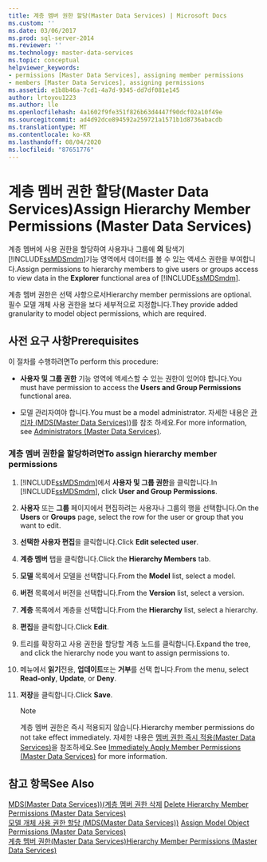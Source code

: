 ```yaml
---
title: 계층 멤버 권한 할당(Master Data Services) | Microsoft Docs
ms.custom: ''
ms.date: 03/06/2017
ms.prod: sql-server-2014
ms.reviewer: ''
ms.technology: master-data-services
ms.topic: conceptual
helpviewer_keywords:
- permissions [Master Data Services], assigning member permissions
- members [Master Data Services], assigning permissions
ms.assetid: e1b8b46a-7cd1-4a7d-9345-dd7df081e145
author: lrtoyou1223
ms.author: lle
ms.openlocfilehash: 4a1602f9fe351f826b63d4447f90dcf02a10f49e
ms.sourcegitcommit: ad4d92dce894592a259721a1571b1d8736abacdb
ms.translationtype: MT
ms.contentlocale: ko-KR
ms.lasthandoff: 08/04/2020
ms.locfileid: "87651776"
---
```

# <a name="assign-hierarchy-member-permissions-master-data-services"></a><span data-ttu-id="e5965-102">계층 멤버 권한 할당(Master Data Services)</span><span class="sxs-lookup"><span data-stu-id="e5965-102">Assign Hierarchy Member Permissions (Master Data Services)</span></span>
  <span data-ttu-id="e5965-103">계층 멤버에 사용 권한을 할당하여 사용자나 그룹에 **의** 탐색기 [!INCLUDE[ssMDSmdm](../includes/ssmdsmdm-md.md)]기능 영역에서 데이터를 볼 수 있는 액세스 권한을 부여합니다.</span><span class="sxs-lookup"><span data-stu-id="e5965-103">Assign permissions to hierarchy members to give users or groups access to view data in the **Explorer** functional area of [!INCLUDE[ssMDSmdm](../includes/ssmdsmdm-md.md)].</span></span>  
  
 <span data-ttu-id="e5965-104">계층 멤버 권한은 선택 사항으로서</span><span class="sxs-lookup"><span data-stu-id="e5965-104">Hierarchy member permissions are optional.</span></span> <span data-ttu-id="e5965-105">필수 모델 개체 사용 권한을 보다 세부적으로 지정합니다.</span><span class="sxs-lookup"><span data-stu-id="e5965-105">They provide added granularity to model object permissions, which are required.</span></span>  
  
## <a name="prerequisites"></a><span data-ttu-id="e5965-106">사전 요구 사항</span><span class="sxs-lookup"><span data-stu-id="e5965-106">Prerequisites</span></span>  
 <span data-ttu-id="e5965-107">이 절차를 수행하려면</span><span class="sxs-lookup"><span data-stu-id="e5965-107">To perform this procedure:</span></span>  
  
-   <span data-ttu-id="e5965-108">**사용자 및 그룹 권한** 기능 영역에 액세스할 수 있는 권한이 있어야 합니다.</span><span class="sxs-lookup"><span data-stu-id="e5965-108">You must have permission to access the **Users and Group Permissions** functional area.</span></span>  
  
-   <span data-ttu-id="e5965-109">모델 관리자여야 합니다.</span><span class="sxs-lookup"><span data-stu-id="e5965-109">You must be a model administrator.</span></span> <span data-ttu-id="e5965-110">자세한 내용은 [관리자 &#40;MDS(Master Data Services)&#41;](administrators-master-data-services.md)를 참조 하세요.</span><span class="sxs-lookup"><span data-stu-id="e5965-110">For more information, see [Administrators &#40;Master Data Services&#41;](administrators-master-data-services.md).</span></span>  
  
### <a name="to-assign-hierarchy-member-permissions"></a><span data-ttu-id="e5965-111">계층 멤버 권한을 할당하려면</span><span class="sxs-lookup"><span data-stu-id="e5965-111">To assign hierarchy member permissions</span></span>  
  
1.  <span data-ttu-id="e5965-112">[!INCLUDE[ssMDSmdm](../includes/ssmdsmdm-md.md)]에서 **사용자 및 그룹 권한**을 클릭합니다.</span><span class="sxs-lookup"><span data-stu-id="e5965-112">In [!INCLUDE[ssMDSmdm](../includes/ssmdsmdm-md.md)], click **User and Group Permissions**.</span></span>  
  
2.  <span data-ttu-id="e5965-113">**사용자** 또는 **그룹** 페이지에서 편집하려는 사용자나 그룹의 행을 선택합니다.</span><span class="sxs-lookup"><span data-stu-id="e5965-113">On the **Users** or **Groups** page, select the row for the user or group that you want to edit.</span></span>  
  
3.  <span data-ttu-id="e5965-114">**선택한 사용자 편집**을 클릭합니다.</span><span class="sxs-lookup"><span data-stu-id="e5965-114">Click **Edit selected user**.</span></span>  
  
4.  <span data-ttu-id="e5965-115">**계층 멤버** 탭을 클릭합니다.</span><span class="sxs-lookup"><span data-stu-id="e5965-115">Click the **Hierarchy Members** tab.</span></span>  
  
5.  <span data-ttu-id="e5965-116">**모델** 목록에서 모델을 선택합니다.</span><span class="sxs-lookup"><span data-stu-id="e5965-116">From the **Model** list, select a model.</span></span>  
  
6.  <span data-ttu-id="e5965-117">**버전** 목록에서 버전을 선택합니다.</span><span class="sxs-lookup"><span data-stu-id="e5965-117">From the **Version** list, select a version.</span></span>  
  
7.  <span data-ttu-id="e5965-118">**계층** 목록에서 계층을 선택합니다.</span><span class="sxs-lookup"><span data-stu-id="e5965-118">From the **Hierarchy** list, select a hierarchy.</span></span>  
  
8.  <span data-ttu-id="e5965-119">**편집**을 클릭합니다.</span><span class="sxs-lookup"><span data-stu-id="e5965-119">Click **Edit**.</span></span>  
  
9. <span data-ttu-id="e5965-120">트리를 확장하고 사용 권한을 할당할 계층 노드를 클릭합니다.</span><span class="sxs-lookup"><span data-stu-id="e5965-120">Expand the tree, and click the hierarchy node you want to assign permissions to.</span></span>  
  
10. <span data-ttu-id="e5965-121">메뉴에서 **읽기**전용, **업데이트**또는 **거부**를 선택 합니다.</span><span class="sxs-lookup"><span data-stu-id="e5965-121">From the menu, select **Read-only**, **Update**, or **Deny**.</span></span>  
  
11. <span data-ttu-id="e5965-122">**저장**을 클릭합니다.</span><span class="sxs-lookup"><span data-stu-id="e5965-122">Click **Save**.</span></span>  
  
    > [!NOTE]  
    >  <span data-ttu-id="e5965-123">계층 멤버 권한은 즉시 적용되지 않습니다.</span><span class="sxs-lookup"><span data-stu-id="e5965-123">Hierarchy member permissions do not take effect immediately.</span></span> <span data-ttu-id="e5965-124">자세한 내용은 [멤버 권한 즉시 적용&#40;Master Data Services&#41;](../../2014/master-data-services/immediately-apply-member-permissions-master-data-services.md)을 참조하세요.</span><span class="sxs-lookup"><span data-stu-id="e5965-124">See [Immediately Apply Member Permissions &#40;Master Data Services&#41;](../../2014/master-data-services/immediately-apply-member-permissions-master-data-services.md) for more information.</span></span>  
  
## <a name="see-also"></a><span data-ttu-id="e5965-125">참고 항목</span><span class="sxs-lookup"><span data-stu-id="e5965-125">See Also</span></span>  
 <span data-ttu-id="e5965-126">[MDS(Master Data Services)&#41;&#40;계층 멤버 권한 삭제](../../2014/master-data-services/delete-hierarchy-member-permissions-master-data-services.md) </span><span class="sxs-lookup"><span data-stu-id="e5965-126">[Delete Hierarchy Member Permissions &#40;Master Data Services&#41;](../../2014/master-data-services/delete-hierarchy-member-permissions-master-data-services.md) </span></span>  
 <span data-ttu-id="e5965-127">[모델 개체 사용 권한 할당 &#40;MDS(Master Data Services)&#41;](../../2014/master-data-services/assign-model-object-permissions-master-data-services.md) </span><span class="sxs-lookup"><span data-stu-id="e5965-127">[Assign Model Object Permissions &#40;Master Data Services&#41;](../../2014/master-data-services/assign-model-object-permissions-master-data-services.md) </span></span>  
 [<span data-ttu-id="e5965-128">계층 멤버 권한&#40;Master Data Services&#41;</span><span class="sxs-lookup"><span data-stu-id="e5965-128">Hierarchy Member Permissions &#40;Master Data Services&#41;</span></span>](../../2014/master-data-services/hierarchy-member-permissions-master-data-services.md)  
  
  
